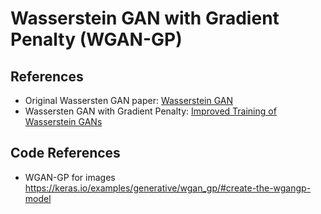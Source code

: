 # Wasserstein GAN with Gradient Penalty (WGAN-GP)

## References

- Original Wassersten GAN paper: [Wasserstein GAN](https://arxiv.org/abs/1701.07875)
- Wassersten GAN with Gradient Penalty: [Improved Training of Wasserstein GANs](https://arxiv.org/abs/1704.00028)

## Code References

- WGAN-GP for images  
https://keras.io/examples/generative/wgan_gp/#create-the-wgangp-model